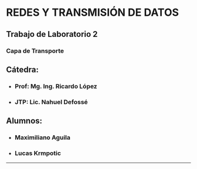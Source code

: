 # REDES Y TRANSMISIÓN DE DATOS
## Trabajo de Laboratorio 2

### Capa de Transporte

## Cátedra: 
* ### Prof: Mg. Ing. Ricardo López
* ### JTP: Lic. Nahuel Defossé

## Alumnos: 
* ### Maximiliano Aguila
* ### Lucas Krmpotic
 ---